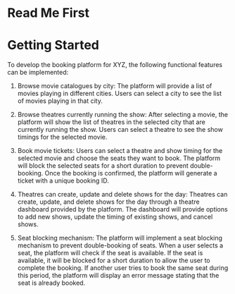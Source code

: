 # Read Me First

# Getting Started

To develop the booking platform for XYZ, the following functional features can be implemented:

1. Browse movie catalogues by city: The platform will provide a list of movies playing in different cities. Users can select a city to see the list of movies playing in that city.

2. Browse theatres currently running the show: After selecting a movie, the platform will show the list of theatres in the selected city that are currently running the show. Users can select a theatre to see the show timings for the selected movie.

3. Book movie tickets: Users can select a theatre and show timing for the selected movie and choose the seats they want to book. The platform will block the selected seats for a short duration to prevent double-booking. Once the booking is confirmed, the platform will generate a ticket with a unique booking ID.

4. Theatres can create, update and delete shows for the day: Theatres can create, update, and delete shows for the day through a theatre dashboard provided by the platform. The dashboard will provide options to add new shows, update the timing of existing shows, and cancel shows.

5. Seat blocking mechanism: The platform will implement a seat blocking mechanism to prevent double-booking of seats. When a user selects a seat, the platform will check if the seat is available. If the seat is available, it will be blocked for a short duration to allow the user to complete the booking. If another user tries to book the same seat during this period, the platform will display an error message stating that the seat is already booked.

